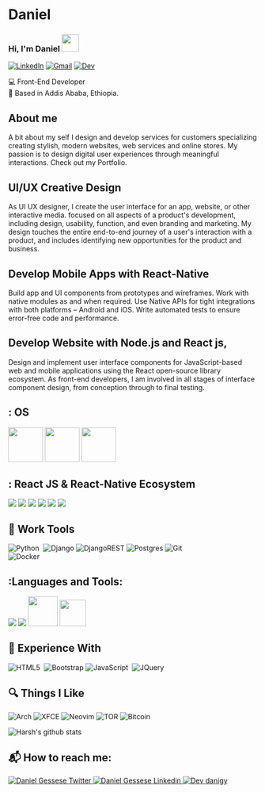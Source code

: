 # Daniel

### Hi, I'm Daniel <img src="https://media.giphy.com/media/hvRJCLFzcasrR4ia7z/giphy.gif" width="35px">

[![LinkedIn](https://img.shields.io/badge/danielgessese-%230077B5.svg?style=for-the-badge&logo=linkedin&logoColor=white)](www.linkedin.com/in/daniel-gessese/)
[![Gmail](https://img.shields.io/badge/danielgessese-D14836?style=for-the-badge&logo=gmail&logoColor=white)](mailto:dnlmdwrk@gmail.com)
[![Dev](https://img.shields.io/badge/danielgessese-000000?style=for-the-badge&logo=black&logoColor=white)](https://dev.to/danigy/)

💻 Front-End Developer <br />
🏡 Based in Addis Ababa, Ethiopia.




## About me
A bit about my self
I design and develop services for customers specializing creating stylish, modern websites, web services and online stores. My passion is to design digital user experiences through meaningful interactions. Check out my Portfolio.

## UI/UX Creative Design
As UI UX designer, I create the user interface for an app, website, or other interactive media. focused on all aspects of a product's development, including design, usability, function, and even branding and marketing. My design touches the entire end-to-end journey of a user's interaction with a product, and includes identifying new opportunities for the product and business.

## Develop Mobile Apps with React-Native
Build app and UI components from prototypes and wireframes. Work with native modules as and when required. Use Native APIs for tight integrations with both platforms – Android and iOS. Write automated tests to ensure error-free code and performance.

## Develop Website with Node.js and React js, 
Design and implement user interface components for JavaScript-based web and mobile applications using the React open-source library ecosystem. As front-end developers, I am involved in all stages of interface component design, from conception through to final testing.

## : OS
<div>
  <img src="https://img.shields.io/badge/Linux-FCC624?style=for-the-badge&logo=linux&logoColor=black" style="width: 70px" />
  <img src="https://img.shields.io/badge/mac%20os-000000?style=for-the-badge&logo=apple&logoColor=white" style="width: 70px" />
  <img src="https://img.shields.io/badge/Windows-0078D6?style=for-the-badge&logo=windows&logoColor=white" style="width: 70px" />
</div> 


## : React JS & React-Native Ecosystem
<div>
  <img src="https://img.shields.io/badge/Material--UI-0081CB?style=for-the-badge&logo=material-ui&logoColor=white" />
  <img src="https://img.shields.io/badge/Jest-323330?style=for-the-badge&logo=Jest&logoColor=white" />
  <img src="https://img.shields.io/badge/testing%20library-323330?style=for-the-badge&logo=testing-library&logoColor=red" />
  <img src="https://img.shields.io/badge/Couchbase-EA2328?style=for-the-badge&logo=couchbase&logoColor=white" />
  <img src="https://img.shields.io/badge/GIT-E44C30?style=for-the-badge&logo=git&logoColor=white" />
  <img src="https://img.shields.io/badge/Jenkins-D24939?style=for-the-badge&logo=Jenkins&logoColor=white" />
</div>

## :wrench: Work Tools

![Python](https://img.shields.io/badge/PYTHON-3776AB.svg?&style=flat&logo=python&logoColor=white)&nbsp;
![Django](https://img.shields.io/badge/DJANGO-%23092E20.svg?style=flat&logo=django&logoColor=white)
![DjangoREST](https://img.shields.io/badge/DJANGO-REST-ff1709?style=flat&logo=django&logoColor=white)
![Postgres](https://img.shields.io/badge/POSTGRES-%23316192.svg?&style=flat&logo=postgresql&logoColor=white)
![Git](https://img.shields.io/badge/GIT-%23F05033.svg?&style=flat&logo=git&logoColor=white)&nbsp;\
![Docker](https://img.shields.io/badge/DOCKER-2496ED.svg?&style=flat&logo=docker&logoColor=white)&nbsp;


## :Languages and Tools:
<div>
  <img src="https://img.shields.io/badge/-JavaScript-ad9e37?logo=javascript" />
  <img src="https://flat.badgen.net/badge/-/TypeScript/blue?icon=typescript&label" />
  <img src="https://img.shields.io/badge/HTML5-E34F26?style=for-the-badge&logo=html5&logoColor=white" style="width: 60px" />
  <img src="https://img.shields.io/badge/CSS3-1572B6?style=for-the-badge&logo=css3&logoColor=white" style="width: 53px" />
</div>



## :rocket: Experience With


![HTML5](https://img.shields.io/badge/HTML5-E34F26.svg?&style=flat&logo=html5&logoColor=white)&nbsp;
![Bootstrap](https://img.shields.io/badge/BOOTSTRAP-%23563D7C.svg?style=flat&logo=bootstrap&logoColor=white)
![JavaScript](https://img.shields.io/badge/JAVASCRIPT-323330.svg?&style=flat&logo=javascript&logoColor=%23F7DF1E)&nbsp;
![JQuery](https://img.shields.io/badge/JQUERY-0769AD.svg?&style=flat&logo=jquery&logoColor=white)&nbsp;


## :mag: Things I Like
![Arch](https://img.shields.io/badge/ARCH%20LINUX-1793D1?logo=arch-linux&logoColor=fff&style=flat)
![XFCE](https://img.shields.io/badge/XFCE-%232284F2.svg?style=flat&logo=xfce&logoColor=white)
![Neovim](https://img.shields.io/badge/NEOVIM-%2357A143.svg?&style=flat&logo=neovim&logoColor=white)
![TOR](https://img.shields.io/badge/TOR-%237E4798.svg?style=flat&logo=tor-project&logoColor=white)
![Bitcoin](https://img.shields.io/badge/BITCOIN-0769AD.svg?&style=flat&logo=bitcoin&logoColor=black)&nbsp;

![Harsh's github stats](https://github-readme-stats.vercel.app/api?username=Danigy&hide=["issues"]&show_icons=true&theme=dracula)




## 📬 How to reach me:  

<div align="left">
  <a href="https://twitter.com/danielgessese">
    <img alt="Daniel Gessese Twitter" src="https://img.shields.io/badge/Twitter-1DA1F2?style=for-the-badge&logo=twitter&logoColor=white">
  </a>
  <a href="www.linkedin.com/in/daniel-gessese/">
    <img alt="Daniel Gessese Linkedin" src="https://img.shields.io/badge/LinkedIn-0077B5?style=for-the-badge&logo=linkedin&logoColor=white">
  </a>
  <a href="https://dev.to/danigy">
    <img alt="Dev danigy" src="https://img.shields.io/badge/dev-000000?style=for-the-badge&logo=black&logoColor=white">
  </a>
</div>

<br>

</div> 
